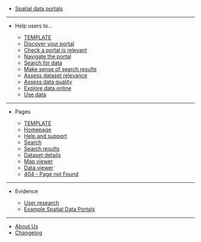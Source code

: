 - [Spatial data portals](main-content/introduction)

---

- Help users to...
  
  - [TEMPLATE](main-content/steps/_template)
  - [Discover your portal](main-content/steps/discover-your-portal)
  - [Check a portal is relevant](main-content/steps/check-a-portal-is-relevant)
  - [Navigate the portal](main-content/steps/navigate-the-portal)
  - [Search for data](main-content/steps/search-for-data)
  - [Make sense of search results](main-content/steps/make-sense-of-search-results)
  - [Assess dataset relevance](main-content/steps/assess-dataset-relevance)
  - [Assess data quality](main-content/steps/assess-data-quality)
  - [Explore data online](main-content/steps/explore-data-online)
  - [Use data](main-content/steps/use-data)

---

- Pages

  - [TEMPLATE](main-content/pages/_template)
  - [Homepage](main-content/pages/homepage)
  - [Help and support](main-content/pages/help)
  - [Search](main-content/pages/search)
  - [Search results](main-content/pages/search-results)
  - [Dataset details](main-content/pages/dataset-details)
  - [Map viewer](main-content/pages/map-viewer)
  - [Data viewer](main-content/pages/data-viewer)
  - [404 - Page not Found](main-content/pages/404-page)

---

- Evidence
  
  - [User research](#)
  - [Example Spatial Data Portals](appendices/portal-examples.md)
  
---

- [About Us](other/about-us.md)
- [Changelog](other/changelog.md)
